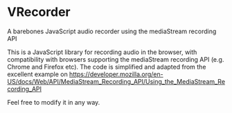 # VRecorder
A barebones JavaScript audio recorder using the mediaStream recording API

This is a JavaScript library for recording audio in the browser, with compatibility with browsers supporting the mediaStream recording API (e.g. Chrome and Firefox etc).
The code is simplified and adapted from the excellent example on https://developer.mozilla.org/en-US/docs/Web/API/MediaStream_Recording_API/Using_the_MediaStream_Recording_API

Feel free to modify it in any way.
